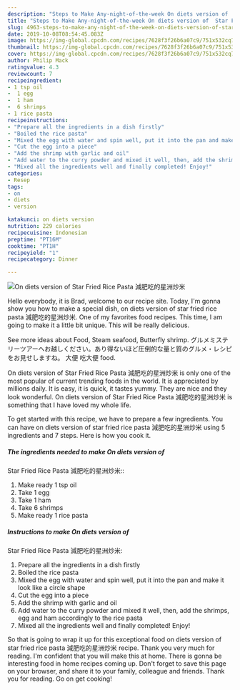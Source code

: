 ```yaml
---
description: "Steps to Make Any-night-of-the-week On diets version of  Star Fried Rice Pasta 減肥吃的星洲炒米"
title: "Steps to Make Any-night-of-the-week On diets version of  Star Fried Rice Pasta 減肥吃的星洲炒米"
slug: 4963-steps-to-make-any-night-of-the-week-on-diets-version-of-star-fried-rice-pasta
date: 2019-10-08T08:54:45.083Z
image: https://img-global.cpcdn.com/recipes/7628f3f26b6a07c9/751x532cq70/on-diets-version-of-star-fried-rice-pasta-減肥吃的星洲炒米-recipe-main-photo.jpg
thumbnail: https://img-global.cpcdn.com/recipes/7628f3f26b6a07c9/751x532cq70/on-diets-version-of-star-fried-rice-pasta-減肥吃的星洲炒米-recipe-main-photo.jpg
cover: https://img-global.cpcdn.com/recipes/7628f3f26b6a07c9/751x532cq70/on-diets-version-of-star-fried-rice-pasta-減肥吃的星洲炒米-recipe-main-photo.jpg
author: Philip Mack
ratingvalue: 4.3
reviewcount: 7
recipeingredient:
- 1 tsp oil
-  1 egg
-  1 ham
-  6 shrimps
- 1 rice pasta
recipeinstructions:
- "Prepare all the ingredients in a dish firstly"
- "Boiled the rice pasta"
- "Mixed the egg with water and spin well, put it into the pan and make it look like a circle shape"
- "Cut the egg into a piece"
- "Add the shrimp with garlic and oil"
- "Add water to the curry powder and mixed it well, then, add the shrimps, egg and ham accordingly to the rice pasta"
- "Mixed all the ingredients well and finally completed! Enjoy!"
categories:
- Resep
tags:
- on
- diets
- version

katakunci: on diets version
nutrition: 229 calories
recipecuisine: Indonesian
preptime: "PT16M"
cooktime: "PT1H"
recipeyield: "1"
recipecategory: Dinner

---
```



![On diets version of 
Star Fried Rice Pasta
減肥吃的星洲炒米](https://img-global.cpcdn.com/recipes/7628f3f26b6a07c9/751x532cq70/on-diets-version-of-star-fried-rice-pasta-減肥吃的星洲炒米-recipe-main-photo.jpg)

Hello everybody, it is Brad, welcome to our recipe site. Today, I'm gonna show you how to make a special dish, on diets version of 
star fried rice pasta
減肥吃的星洲炒米. One of my favorites food recipes. This time, I am going to make it a little bit unique. This will be really delicious.

See more ideas about Food, Steam seafood, Butterfly shrimp. グルメミステリーツアーへお越しください。あり得ないほど圧倒的な量と質のグルメ・レシピをお見せしますね。 大便 吃大便 food.

On diets version of 
Star Fried Rice Pasta
減肥吃的星洲炒米 is only one of the most popular of current trending foods in the world. It is appreciated by millions daily. It is easy, it is quick, it tastes yummy. They are nice and they look wonderful. On diets version of 
Star Fried Rice Pasta
減肥吃的星洲炒米 is something that I have loved my whole life.


To get started with this recipe, we have to prepare a few ingredients. You can have on diets version of 
star fried rice pasta
減肥吃的星洲炒米 using 5 ingredients and 7 steps. Here is how you cook it.

##### The ingredients needed to make On diets version of 
Star Fried Rice Pasta
減肥吃的星洲炒米::

1. Make ready 1 tsp oil
1. Take  1 egg
1. Take  1 ham
1. Take  6 shrimps
1. Make ready 1 rice pasta




##### Instructions to make On diets version of 
Star Fried Rice Pasta
減肥吃的星洲炒米:

1. Prepare all the ingredients in a dish firstly
1. Boiled the rice pasta
1. Mixed the egg with water and spin well, put it into the pan and make it look like a circle shape
1. Cut the egg into a piece
1. Add the shrimp with garlic and oil
1. Add water to the curry powder and mixed it well, then, add the shrimps, egg and ham accordingly to the rice pasta
1. Mixed all the ingredients well and finally completed! Enjoy!




So that is going to wrap it up for this exceptional food on diets version of 
star fried rice pasta
減肥吃的星洲炒米 recipe. Thank you very much for reading. I'm confident that you will make this at home. There is gonna be interesting food in home recipes coming up. Don't forget to save this page on your browser, and share it to your family, colleague and friends. Thank you for reading. Go on get cooking!
